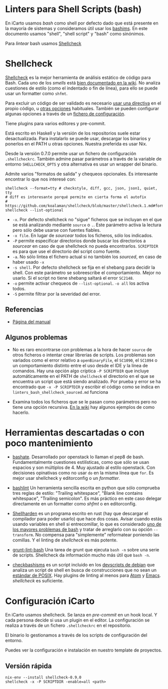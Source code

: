 # Linters para Shell Scripts (bash)

En iCarto usamos _bash_ como shell por defecto dado que está presente en la mayoría de sistemas y consideramos útil usar los [bashims](https://mywiki.wooledge.org/Bashism). En este documento usamos "shell", "shell script" y "bash" como sinónimos.

Para _lintear_ bash usamos [Shellcheck](https://github.com/koalaman/shellcheck)

# Shellcheck

[Shellcheck](https://github.com/koalaman/shellcheck) es la mejor herramienta de análisis estático de código para Bash. Cada uno de los _smells_ está [bien documentado en la wiki](https://github.com/koalaman/shellcheck/wiki/Checks). No analiza cuestiones de estilo (como el indentado o fin de línea), para ello se puede usar un formatter como `shfmt`.

Para excluir un código de ser validado es necesario [usar una directiva](https://github.com/koalaman/shellcheck/wiki/Directive) en el propio código, u [otras opciones](https://github.com/koalaman/shellcheck/wiki/Ignore) habituales. También se pueden configurar algunas opciones a través de un [fichero de configuración](https://github.com/koalaman/shellcheck/blob/master/shellcheck.1.md#rc-files).

Tiene plugins para varios editores y pre-commit.

Está escrito en Haskell y la versión de los repositorios suele estar desactualizada. Para instalarlo se puede usar, descargar los binarios y ponerlos en el PATH u otras opciones. Nuestra preferida es usar Nix.

Desde la versión 0.7.0 permite usar un fichero de configuración `.shellcheckrc`. También admine pasar parámetros a través de la variable de entorno `SHELLCHECK_OPTS` y otra alternativa es usar un wrapper del binario.

Admite varios "formatos de salida" y chequeos opcionales. Es interesante encontrar lo que nos interesé con:

```
shellcheck --format=tty # checkstyle, diff, gcc, json, json1, quiet, tty
# diff es interesante porqué permite en cierta forma el autofix
# https://github.com/koalaman/shellcheck/blob/master/shellcheck.1.md#formats
shellcheck --list-optional
```

-   `-x`. Por defecto shellcheck no "sigue" ficheros que se incluyan en el que se está analizando mediante `source` o `.`. Este parámetro activa la lectura pero sólo debe usarse con fuentes fiables.
-   `-x file`. En lugar de _sourcear_ todos los ficheros, sólo los indicados.
-   `-P` permite especificar directorios donde buscar los directorios a _sourcear_ en caso de que shellcheck no pueda encontrarlos. `SCRIPTDIR` es para que use el directorio del script como fuente.
-   `-a`. No sólo lintea el fichero actual si no también los _sourced_, en caso de haber usado `-x`
-   `-s shell`. Por defecto shellcheck se fija en el shebang para decidir la shell. Con este parámetro se sobreescribe el comportamiento. Mejor no usarlo. Si el script no tiene shebang saltará el error `SC2148`.
-   `-o` permite activar chequeos de `--list-optional`. `-o all` los activa todos.
-   `-S` permite filtrar por la severidad del error.

## Referencias

-   [Página del manual](https://github.com/koalaman/shellcheck/blob/master/shellcheck.1.md)

## Algunos problemas

-   No es raro encontrarse con problemas a la hora de hacer `source` de otros ficheros o intentar crear librerías de scripts. Los problemas son variados como el error relativo a `openBinaryFile`, el `SC1090`, el `SC1094` o un comportamiento distinto entre el uso desde el IDE y la línea de comandos. Hay una opción algo críptica `-P SCRIPTDIR` que incluye automáticamente en el PATH de `shellcheck` el directorio en el que se encuentra un script que está siendo analizado. Por prueba y error se ha encontrado que `-x -P SCRIPTDIR` y escribir el código como se indica en `linters_bash_shellcheck_sourced.md` funciona

-   Examina todos los ficheros que se le pasan como parámetros pero no tiene una opción recursiva. [En la wiki](https://github.com/koalaman/shellcheck/wiki/Recursiveness) hay algunos ejemplos de como hacerlo.

# Herramientas descartadas o con poco mantenimiento

-   [bashate](https://github.com/openstack-dev/bashate). Desarrollado por openstack lo llaman el pep8 de bash. Fundamentalmente cuestiones estilísticas, como que sólo se usan espacios y son múltiplos de 4. Muy ajustado al estilo openstack. Con decisiones opinativas como no usar `do` en la misma línea que `for`. Es mejor usar shellcheck y editorconfig o un _formatter_.

-   [bashlint](https://github.com/skudriashev/bashlint) Un herramienta sencilla escrita en python que sólo comprueba tres reglas de estilo: "Trailing whitespace", "Blank line contains whitespace", "Trailing semicolon". Es más práctico en este caso delegar directamente en un formatter como _shfmt_ o en editorconfig.

-   [Shellharden](https://github.com/anordal/shellharden) es un programa escrito en rust (hay que descargar el compilador para poder usarlo) que hace dos cosas. Avisar cuando estás usando variables en shell si entrecomillar, lo que es considerado [uno de los mayores problemas de bash](http://mywiki.wooledge.org/BashPitfalls) y tratar de arreglarlo con su opción `--transform`. No compensa para "simplemente" reformatear poniendo las comillas. Y el linting de _shellcheck_ es más potente.

-   [grunt-lint-bash](https://github.com/oxyc/grunt-lint-bash) Una tarea de grunt que ejecuta `bash -n` sobre una serie de scripts. Shellcheck da información mucho más útil que `bash -n`.

-   [checkbashisms](http://manpages.ubuntu.com/manpages/trusty/en/man1/checkbashisms.1.html) es un script incluido en los [devscripts de debian](https://packages.debian.org/sid/devscripts) que analiza un script de shell en busca de construcciones que no sean un [estándar de POSIX](http://pubs.opengroup.org/onlinepubs/009695399/utilities/xcu_chap02.html). Hay plugins de linting al menos para [Atom](https://atom.io/packages/linter-checkbashisms) y [Emacs](https://github.com/Gnouc/flycheck-checkbashisms). _shellcheck_ es suficiente.

# Configuración iCarto

En iCarto usamos shellcheck. Se lanza en _pre-commit_ en un hook local. Y cada persona decide si usa un plugin en el editor. La configuración se realiza a través de un fichero `.shellcheckrc` en el repositorio.

El binario lo gestionamos a través de los scripts de configuración del entorno.

Puedes ver la configuración e instalación en nuestro template de proyectos.

## Versión rápida

```
nix-env --install shellcheck-0.9.0
shellcheck -x -P SCRIPTDIR -enable=all <path>
```
